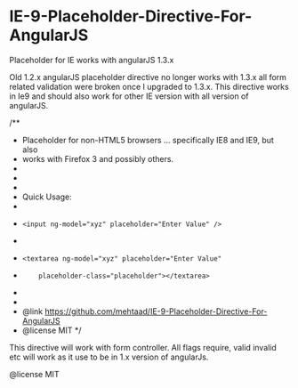 # IE-9-Placeholder-Directive-For-AngularJS
Placeholder for IE works with angularJS 1.3.x 

Old 1.2.x angularJS placeholder directive no longer works with 1.3.x all form related validation were broken once I upgraded to 1.3.x.
This directive works in Ie9 and should also work for other IE version with all version of angularJS.

/**
 * Placeholder for non-HTML5 browsers ... specifically IE8 and IE9, but also
 * works with Firefox 3 and possibly others.
 *
 * 
 *
 * Quick Usage:
 *
 *     <input ng-model="xyz" placeholder="Enter Value" />
 *
 *     <textarea ng-model="xyz" placeholder="Enter Value"
 *         placeholder-class="placeholder"></textarea>
 *
 * 
 * @link https://github.com/mehtaad/IE-9-Placeholder-Directive-For-AngularJS
 * @license MIT
 */

This directive will work with form controller. All flags require, valid invalid etc will work as it use to be in 1.x version of angularJs.

@license MIT
